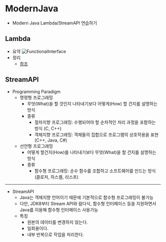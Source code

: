 # ModernJava
- Modern Java Lambda/StreamAPI 연습하기

## Lambda
- 요약
![FunctionalInterface](https://user-images.githubusercontent.com/42602972/171814400-8e19413e-4b72-4165-bdad-4ea20ca8f38e.png)
- 정리
  - [참조](https://github.com/heom/ModernJava/blob/master/src/Study/Lambda.java)
## StreamAPI
- Programming Paradigm
  - 명령형 프로그래밍
    - 무엇(What)을 할 것인지 나타내기보다 어떻게(How) 할 건지를 설명하는 방식
    - 종류
      - 절차지향 프로그래밍: 수행되어야 할 순차적인 처리 과정을 포함하는 방식 (C, C++)
      - 객체지향 프로그래밍: 객체들의 집합으로 프로그램의 상호작용을 표현 (C++, Java, C#)
  - 선언형 프로그래밍
    - 어떻게 할건지(How)를 나타내기보다 무엇(What)을 할 건지를 설명하는 방식
    - 종류
      - 함수형 프로그래밍: 순수 함수를 조합하고 소프트웨어를 만드는 방식 (클로저, 하스켈, 리스프)
------------
- StreamAPI
  - Java는 객체지향 언어이기 때문에 기본적으로 함수형 프로그래밍이 불가능
  - 다만, JDK8부터 Stream API와 람다식, 함수형 인터페이스 등을 지원하면서 Java를 이용해 함수형 인터페이스 사용가능
  - 특징
    - 원본의 데이터를 변경하지 않는다.
    - 일회용이다.
    - 내부 반복으로 작업을 처리한다.
    